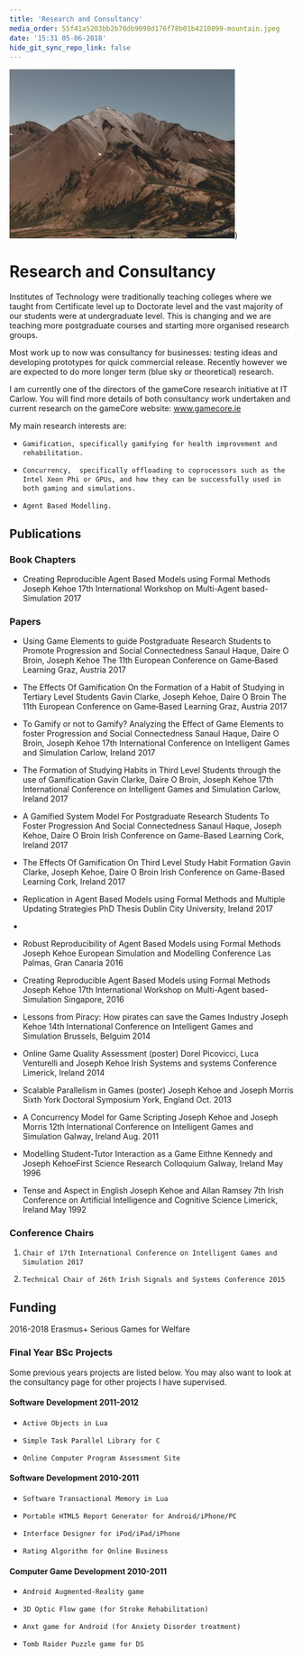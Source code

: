```yaml
---
title: 'Research and Consultancy'
media_order: 55f41a5203bb2b70db9098d176f78b01b4210899-mountain.jpeg
date: '15:31 05-06-2018'
hide_git_sync_repo_link: false
---
```


![](55f41a5203bb2b70db9098d176f78b01b4210899-mountain.jpeg))
# Research and Consultancy

Institutes of Technology were traditionally teaching colleges where we taught from Certificate level up to Doctorate level and the vast majority of our students were at undergraduate level. This is changing and we are teaching more postgraduate courses and starting more organised research groups.

Most work up to now was consultancy for businesses: testing ideas and developing prototypes for quick commercial release. Recently however we are expected to do more longer term (blue sky or theoretical) research.

 
I am currently one of the directors of the gameCore research initiative at IT Carlow.  You will find more details of both consultancy work undertaken and current research on the gameCore website: www.gamecore.ie

My main research interests are:

*     Gamification, specifically gamifying for health improvement and rehabilitation.
*     Concurrency,  specifically offloading to coprocessors such as the Intel Xeon Phi or GPUs, and how they can be successfully used in both gaming and simulations.
*     Agent Based Modelling.

 
## Publications
### Book Chapters

*  Creating Reproducible Agent Based Models using Formal Methods Joseph Kehoe  17th International Workshop on Multi-Agent based-Simulation   2017
### Papers

* Using Game Elements to guide Postgraduate Research Students to Promote Progression and Social Connectedness Sanaul Haque, Daire O Broin, Joseph Kehoe The 11th European Conference on Game‐Based Learning  Graz, Austria 2017

* The Effects Of Gamification On the Formation of a Habit of Studying in Tertiary Level Students Gavin Clarke, Joseph Kehoe, Daire O Broin The 11th European Conference on Game‐Based Learning  Graz, Austria 2017

* To Gamify or not to Gamify? Analyzing the Effect of Game Elements to foster Progression and Social Connectedness Sanaul Haque, Daire O Broin, Joseph Kehoe  17th International Conference on Intelligent Games and Simulation  Carlow, Ireland 2017

* The Formation of Studying Habits in Third Level Students through the use of Gamification Gavin Clarke, Daire O Broin, Joseph Kehoe  17th International Conference on Intelligent Games and Simulation  Carlow, Ireland 2017

* A Gamified System Model For Postgraduate Research Students To Foster Progression And Social Connectedness Sanaul Haque, Joseph Kehoe, Daire O Broin Irish Conference on Game-Based Learning  Cork, Ireland 2017

* The Effects Of Gamification On Third Level Study Habit Formation Gavin Clarke, Joseph Kehoe, Daire O Broin Irish Conference on Game-Based Learning  Cork, Ireland 2017

* Replication in Agent Based Models using Formal Methods and Multiple Updating Strategies PhD Thesis Dublin City University, Ireland 2017
* 
* Robust Reproducibility of Agent Based Models using Formal Methods Joseph Kehoe European Simulation and Modelling Conference Las Palmas, Gran Canaria 2016

* Creating Reproducible Agent Based Models using Formal Methods Joseph Kehoe 17th International Workshop on Multi-Agent based-Simulation  Singapore, 2016

* Lessons from Piracy: How pirates can save the Games Industry Joseph Kehoe 14th International Conference on Intelligent Games and Simulation Brussels, Belguim 2014

* Online Game Quality Assessment (poster) Dorel Picovicci, Luca Venturelli and Joseph Kehoe Irish Systems and systems Conference Limerick, Ireland 2014

* Scalable Parallelism in Games (poster) Joseph Kehoe and Joseph Morris Sixth York Doctoral Symposium York, England Oct. 2013

* A Concurrency Model for Game Scripting Joseph Kehoe and Joseph Morris 12th International Conference on Intelligent Games and Simulation Galway, Ireland Aug. 2011

* Modelling Student-Tutor Interaction as a Game Eithne Kennedy and Joseph KehoeFirst Science Research Colloquium Galway, Ireland May 1996
 
* Tense and Aspect in English Joseph Kehoe and Allan Ramsey 7th Irish Conference on Artificial Intelligence and Cognitive Science Limerick, Ireland May 1992
### Conference Chairs

1.     Chair of 17th International Conference on Intelligent Games and Simulation 2017
2.     Technical Chair of 26th Irish Signals and Systems Conference 2015

## Funding

2016-2018    Erasmus+ Serious Games for Welfare

### Final Year BSc Projects

Some previous years projects are listed below. You may also want to look at the consultancy page for other projects I have supervised.
#### Software Development 2011-2012

*     Active Objects in Lua
*     Simple Task Parallel Library for C
*     Online Computer Program Assessment Site

#### Software Development 2010-2011

*     Software Transactional Memory in Lua
*     Portable HTML5 Report Generator for Android/iPhone/PC
*     Interface Designer for iPod/iPad/iPhone
*     Rating Algorithm for Online Business

#### Computer Game Development 2010-2011

*     Android Augmented-Reality game
*     3D Optic Flow game (for Stroke Rehabilitation)
*     Anxt game for Android (for Anxiety Disorder treatment)
*     Tomb Raider Puzzle game for DS

